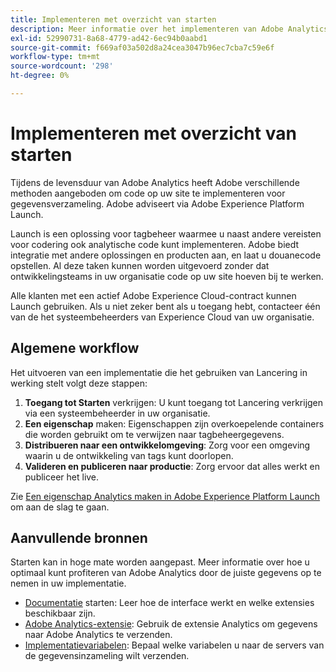 ```yaml
---
title: Implementeren met overzicht van starten
description: Meer informatie over het implementeren van Adobe Analytics met Adobe Experience Platform Launch
exl-id: 52990731-8a68-4779-ad42-6ec94b0aabd1
source-git-commit: f669af03a502d8a24cea3047b96ec7cba7c59e6f
workflow-type: tm+mt
source-wordcount: '298'
ht-degree: 0%

---
```


# Implementeren met overzicht van starten

Tijdens de levensduur van Adobe Analytics heeft Adobe verschillende methoden aangeboden om code op uw site te implementeren voor gegevensverzameling. Adobe adviseert via Adobe Experience Platform Launch.

Launch is een oplossing voor tagbeheer waarmee u naast andere vereisten voor codering ook analytische code kunt implementeren. Adobe biedt integratie met andere oplossingen en producten aan, en laat u douanecode opstellen. Al deze taken kunnen worden uitgevoerd zonder dat ontwikkelingsteams in uw organisatie code op uw site hoeven bij te werken.

Alle klanten met een actief Adobe Experience Cloud-contract kunnen Launch gebruiken. Als u niet zeker bent als u toegang hebt, contacteer één van de het systeembeheerders van Experience Cloud van uw organisatie.

## Algemene workflow

Het uitvoeren van een implementatie die het gebruiken van Lancering in werking stelt volgt deze stappen:

1. **Toegang tot Starten** verkrijgen: U kunt toegang tot Lancering verkrijgen via een systeembeheerder in uw organisatie.
2. **Een eigenschap** maken: Eigenschappen zijn overkoepelende containers die worden gebruikt om te verwijzen naar tagbeheergegevens.
3. **Distribueren naar een ontwikkelomgeving**: Zorg voor een omgeving waarin u de ontwikkeling van tags kunt doorlopen.
4. **Valideren en publiceren naar productie**: Zorg ervoor dat alles werkt en publiceer het live.

Zie [Een eigenschap Analytics maken in Adobe Experience Platform Launch](create-analytics-property.md) om aan de slag te gaan.

## Aanvullende bronnen

Starten kan in hoge mate worden aangepast. Meer informatie over hoe u optimaal kunt profiteren van Adobe Analytics door de juiste gegevens op te nemen in uw implementatie.

* [Documentatie](https://experienceleague.adobe.com/docs/launch/using/overview.html) starten: Leer hoe de interface werkt en welke extensies beschikbaar zijn.
* [Adobe Analytics-extensie](https://experienceleague.adobe.com/docs/launch/using/extensions-ref/adobe-extension/analytics-extension/overview.html): Gebruik de extensie Analytics om gegevens naar Adobe Analytics te verzenden.
* [Implementatievariabelen](../vars/overview.md): Bepaal welke variabelen u naar de servers van de gegevensinzameling wilt verzenden.

